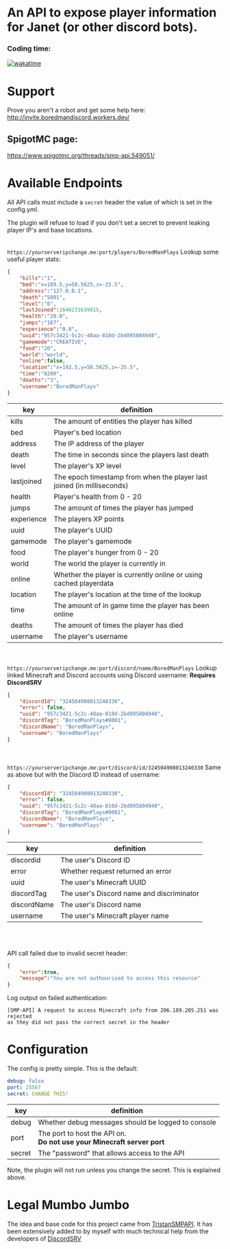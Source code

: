 
# An API to expose player information for Janet (or other discord bots).

### Coding time:
[![wakatime](https://wakatime.com/badge/user/d835e453-8200-4955-8277-80c4e9e3809b/project/2093c49e-2b5c-4aa2-91ad-c86aeef24eff.svg)](https://wakatime.com/badge/user/d835e453-8200-4955-8277-80c4e9e3809b/project/2093c49e-2b5c-4aa2-91ad-c86aeef24eff)

# Support
Prove you aren't a robot and get some help here:
http://invite.boredmandiscord.workers.dev/

## SpigotMC page:
https://www.spigotmc.org/threads/smp-api.549051/



# Available Endpoints
All API calls must include a `secret` header the value of which is set in the config.yml.

The plugin will refuse to load if you don't set a secret to prevent leaking player IP's and base locations.
<br><br><br>
`https://yourserveripchange.me:port/players/BoredManPlays` Lookup some useful player stats:

```json
{
    "kills":"1",
    "bed":"x=189.5,y=58.5625,z=-25.5",
    "address":"127.0.0.1",
    "death":"5801",
    "level":"0",
    "lastJoined":1646231639815,
    "health":"20.0",
    "jumps":"167",
    "experience":"0.0",
    "uuid":"957c3421-5c2c-48aa-810d-2bd895804940",
    "gamemode":"CREATIVE",
    "food":"20",
    "world":"world",
    "online":false,
    "location":"x=192.5,y=58.5625,z=-25.5",
    "time":"8200",
    "deaths":"3",
    "username":"BoredManPlays"
}
```
| key        | definition                                                             |
|------------|------------------------------------------------------------------------|
| kills      | The amount of entities the player has killed                           |
| bed        | Player's bed location                                                  |
| address    | The IP address of the player                                           |
| death      | The time in seconds since the players last death                       |
| level      | The player's XP level                                                  |
| lastjoined | The epoch timestamp from when the player last joined (in milliseconds) |
| health     | Player's health from 0 - 20                                            |
| jumps      | The amount of times the player has jumped                              |
| experience | The players XP points                                                  |
| uuid       | The player's UUID                                                      |
| gamemode   | The player's gamemode                                                  |
| food       | The player's hunger from 0 - 20                                        |
| world      | The world the player is currently in                                   |
| online     | Whether the player is currently online or using cached playerdata      |
| location   | The player's location at the time of the lookup                        |
| time       | The amount of in game time the player has been online                  |
| deaths     | The amount of times the player has died                                |
| username   | The player's username                                                  |

<br><br>
`https://yourserveripchange.me:port/discord/name/BoredManPlays` Lookup linked Minecraft and Discord accounts using Discord username:
**Requires DiscordSRV**
```json
{
    "discordId": "324504908013240330",
    "error": false,
    "uuid": "957c3421-5c2c-48aa-810d-2bd895804940",
    "discordTag": "BoredManPlays#0001",
    "discordName": "BoredManPlays",
    "username": "BoredManPlays"
}
```
<br><br>
`https://yourserveripchange.me:port/discord/id/324504908013240330` Same as above but with the Discord ID instead of username:

```json
{
    "discordId": "324504908013240330",
    "error": false,
    "uuid": "957c3421-5c2c-48aa-810d-2bd895804940",
    "discordTag": "BoredManPlays#0001",
    "discordName": "BoredManPlays",
    "username": "BoredManPlays"
}
```
| key         | definition                                |
|-------------|-------------------------------------------|
| discordid   | The user's Discord ID                     |
| error       | Whether request returned an error         |
| uuid        | The user's Minecraft UUID                 |
| discordTag  | The user's Discord name and discriminator |
| discordName | The user's Discord name                   |
| username    | The user's Minecraft player name          |

<br><br>

API call failed due to invalid secret header:
```json
{
    "error":true,
    "message":"You are not authourised to access this resource"
}
```
Log output on failed authentication:
```log
[SMP-API] A request to access Minecraft info from 206.189.205.251 was rejected 
as they did not pass the correct secret in the header
```

# Configuration
The config is pretty simple. This is the default:
```yml
debug: false
port: 25567
secret: CHANGE THIS!
```
| key    | definition                                                             |
|--------|------------------------------------------------------------------------|
| debug  | Whether debug messages should be logged to console                     |
| port   | The port to host the API on.<br/> **Do not use your Minecraft server port** |
| secret | The "password" that allows access to the API                           |

Note, the plugin will not run unless you change the secret. This is explained above.

# Legal Mumbo Jumbo
The idea and base code for this project came from [TristanSMPAPI](https://github.com/twisttaan/TristanSMPAPI).
It has been extensively added to by myself with much technical help from the developers of [DiscordSRV](https://github.com/DiscordSRV/DiscordSRV/) 
